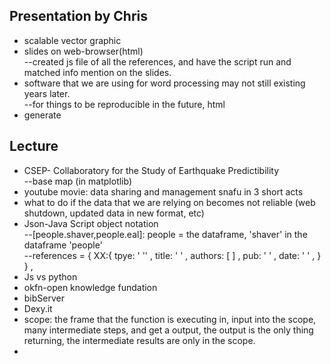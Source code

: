 Presentation by Chris  
----  

* scalable vector graphic  
* slides on web-browser(html)  
--created js file of all the references, and have the script run and matched info mention on the slides.  
* software that we are using for word processing may not still existing years later.  
--for things to be reproducible in the future, html  
* generate  

Lecture  
----  
* CSEP- Collaboratory for the Study of Earthquake Predictibility  
--base map (in matplotlib)
* youtube movie: data sharing and management snafu in 3 short acts  
* what to do if the data that we are relying on becomes not reliable (web shutdown, updated data in new format, etc)  
* Json-Java Script object notation  
--[people.shaver,people.eal]: people = the dataframe, 'shaver' in the dataframe 'people'  
--references = {
  XX:{
  tpye: ' '' ,
  title: '  ' ,
  authors: [ ] ,
  pub: ' ' ,
  date: '  ' ,
    }
  } ,  
* Js vs python  
* okfn-open knowledge fundation  
* bibServer  
* Dexy.it
* scope: the frame that the function is executing in, input into the scope, many intermediate steps, and get a output, the output is the only thing returning, the intermediate results are only in the scope.   
* 
